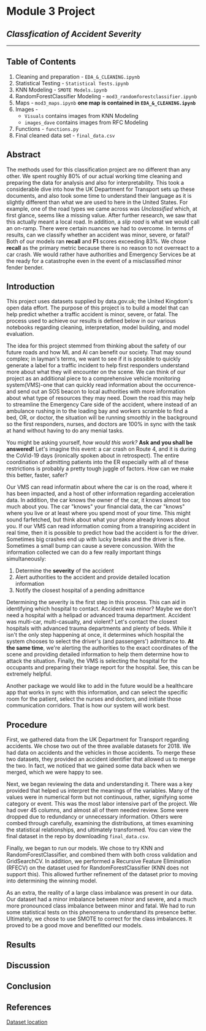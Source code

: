 # Module 3 Project
## *Classfication of Accident Severity*
---

## Table of Contents
1. Cleaning and preparation - `EDA_&_CLEANING.ipynb`
2. Statistical Testing - `Statistical Tests.ipynb`
3. KNN Modeling - `SMOTE Models.ipynb`
4. RandomForestClassifier Modeling - `mod3_randomforestclassifier.ipynb`
5. Maps - `mod3_maps.ipynb` **one map is contained in `EDA_&_CLEANING.ipynb`**
6. Images - 
      * `Visuals` contains images from KNN Modeling
      * `images_dave` contains images from RFC Modeling
7. Functions - `functions.py`
8. Final cleaned data set - `final_data.csv`

## Abstract
The methods used for this classification project are no different than any other. We spent roughly 80% of our actual working time cleaning and preparing the data for analysis and also for interpretability. This took a considerable dive into how the UK Department for Transport sets up these documents, and also took some time to understand their language as it is slightly different than what we are used to here in the United States. For example, one of the road types we came across was *Unclassified* which, at first glance, seems like a missing value. After further research, we saw that this actually meant a local road. In addition, a *slip road* is what we would call an on-ramp. There were certain nuances we had to overcome. In terms of results, can we classify whether an accident was minor, severe, or fatal? Both of our models ran **recall** and **F1** scores exceeding 83%. We chose **recall** as the primary metric because there is no reason to not overreact to a car crash. We would rather have authorities and Emergency Services be at the ready for a catastrophe even in the event of a misclassified minor fender bender.   

## Introduction
This project uses datasets supplied by data.gov.uk; the United Kingdom's open data effort. The purpose of this project is to build a model that can help predict whether a traffic accident is minor, severe, or fatal. The process used to achieve our results is defined below in our various notebooks regarding cleaning, interpretation, model building, and model evaluation.  
  
The idea for this project stemmed from thinking about the safety of our future roads and how ML and AI can benefit our society. That may sound complex; in layman's terms, we want to see if it is possible to quickly generate a label for a traffic incident to help first responders understand more about what they will encounter on the scene. We can think of our project as an additional piece to a comprehensive vehicle monitoring system(VMS)-one that can quickly read information about the occurrence-and send out an SOS beacon to local authorities with more information about what type of resources they may need. Down the road this may help to streamline the Emergency Care side of the accident, where instead of an ambulance rushing in to the loading bay and workers scramble to find a bed, OR, or doctor, the situation will be running smoothly in the background so the first responders, nurses, and doctors are 100% in sync with the task at hand without having to do any menial tasks.  

You might be asking yourself, *how would this work?* **Ask and you shall be answered!** Let's imagine this event: a car crash on Route 4, and it is during the CoVid-19 days (ironically spoken about in retrospect). The entire coordination of admitting patients into the ER especially with all of these restrictions is probably a pretty tough juggle of factors. How can we make this better, faster, safer?  

Our VMS can read informatin about where the car is on the road, where it has been impacted, and a host of other information regarding acceleration data. In addition, the car knows the owner of the car, it knows almost too much about you. The car "knows" your financial data, the car "knows" where you live or at least where you spend most of your time. This might sound farfetched, but think about what your phone already knows about you. If our VMS can read information coming from a transpiring accident in real time, then it is possible to predict how bad the accident is for the driver. Sometimes big crashes end up with lucky breaks and the driver is fine. Sometimes a small bump can cause a severe concussion. With the information collected we can do a few really important things simultaneously:
1. Determine the **severity** of the accident
2. Alert authorities to the accident and provide detailed location information
3. Notify the closest hospital of a pending admittance

Determining the severity is the first step in this process. This can aid in identifying which hospital to contact. Accident was minor? Maybe we don't need a hospital with a helipad or advanced trauma department. Accident was multi-car, multi-casualty, and violent? Let's contact the closest hospitals with advanced trauma departments and plenty of beds. While it isn't the only step happening at once, it determines which hospital the system chooses to select the driver's (and passengers') admittance to. **At the same time**, we're alerting the authorities to the exact coordinates of the scene and providing detailed information to help them determine how to attack the situation. Finally, the VMS is selecting the hospital for the occupants and preparing their triage report for the hospital. See, this can be extremely helpful.  

Another package we would like to add in the future would be a healthcare app that works in sync with this information, and can select the specific room for the patient, select the nurses and doctors, and initiate those communication corridors. That is how our system will work best.

## Procedure

First, we gathered data from the UK Department for Transport regarding accidents. We chose two out of the three available datasets for 2018. We had data on accidents and the vehicles in those accidents. To merge these two datasets, they provided an accident identifier that allowed us to merge the two. In fact, we noticed that we gained some data back when we merged, which we were happy to see.  

Next, we began reviewing the data and understanding it. There was a key provided that helped us interpret the meanings of the variables. Many of the values were in numerical form but not continuous, rather, signifying some category or event. This was the most labor intensive part of the project. We had over 45 columns, and almost all of them needed review. Some were dropped due to redundancy or unnecessary information. Others were combed through carefully, examining the distributions, at times examining the statistical relationships, and ultimately transformed. You can view the final dataset in the repo by downloading `final_data.csv`.   

Finally, we began to run our models. We chose to try KNN and RandomForestClassifier, and combined them with both cross validation and GridSearchCV. In addition, we performed a Recursive Feature Elimination (RFECV) on the dataset used for RandomForestClassifier (KNN does not support this). This allowed further refinement of the dataset prior to moving into determining the winning model.  

As an extra, the reality of a large class imbalance was present in our data. Our dataset had a minor imbalance between minor and severe, and a much more pronounced class imbalance between minor and fatal. We had to run some statistical tests on this phenomena to understand its presence better. Ultimately, we chose to use SMOTE to correct for the class imbalances. It proved to be a good move and benefitted our models.

## Results



## Discussion

## Conclusion





## References
[Dataset location](https://data.gov.uk/dataset/cb7ae6f0-4be6-4935-9277-47e5ce24a11f/road-safety-data)
